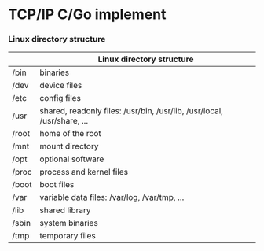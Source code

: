 # TCP/IP C/Go implement

### Linux directory structure

|       | Linux directory structure                                               |
| ----- | ----------------------------------------------------------------------- |
| /bin  | binaries                                                                |
| /dev  | device files                                                            |
| /etc  | config files                                                            |
| /usr  | shared, readonly files: /usr/bin, /usr/lib, /usr/local, /usr/share, ... |
| /root | home of the root                                                        |
| /mnt  | mount directory                                                         |
| /opt  | optional software                                                       |
| /proc | process and kernel files                                                |
| /boot | boot files                                                              |
| /var  | variable data files: /var/log, /var/tmp, ...                            |
| /lib  | shared library                                                          |
| /sbin | system binaries                                                         |
| /tmp  | temporary files                                                         |
